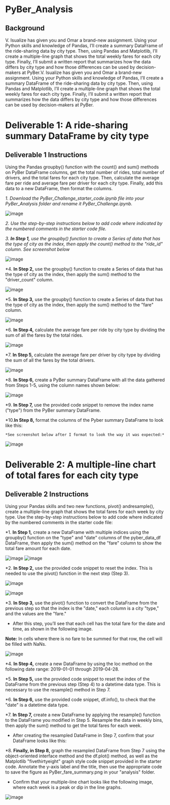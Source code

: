 # PyBer_Analysis
## Background
  V. Isualize has given you and Omar a brand-new assignment. Using your Python skills and knowledge of Pandas, I’ll create a summary DataFrame of the ride-sharing data by city type. Then, using Pandas and Matplotlib, I’ll create a multiple-line graph that shows the total weekly fares for each city type. Finally, I’ll submit a written report that summarizes how the data differs by city type and how those differences can be used by decision-makers at PyBer.V. Isualize has given you and Omar a brand-new assignment. Using your Python skills and knowledge of Pandas, I’ll create a summary DataFrame of the ride-sharing data by city type. Then, using Pandas and Matplotlib, I’ll create a multiple-line graph that shows the total weekly fares for each city type. Finally, I’ll submit a written report that summarizes how the data differs by city type and how those differences can be used by decision-makers at PyBer.
  
# Deliverable 1: A ride-sharing summary DataFrame by city type
## Deliverable 1 Instructions

  Using the Pandas groupby() function with the count() and sum() methods on PyBer DataFrame columns, get the total number of rides, total number of drivers, and the total fares for each city type. Then, calculate the average fare per ride and average fare per driver for each city type. Finally, add this data to a new DataFrame, then format the columns.
  
  *1. Download the PyBer_Challenge_starter_code.ipynb file into your PyBer_Analysis folder and rename it PyBer_Challenge.ipynb.*
  
  ![image](https://user-images.githubusercontent.com/112348240/199862520-db2f0c26-13fe-4d4a-9ab4-fe503c516461.png)
  
  *2. Use the step-by-step instructions below to add code where indicated by the numbered comments in the starter code file.*
  
  *3. **In Step 1,** use the groupby() function to create a Series of data that has the type of city as the index, then apply the count() method to the "ride_id" column. See screenshot below*
  
  ![image](https://user-images.githubusercontent.com/112348240/199867915-238d1d79-d38a-4f61-8ed1-8d69b7d9ad81.png)
  
  *4. **In Step 2,** use the groupby() function to create a Series of data that has the type of city as the index, then apply the sum() method to the "driver_count" column.
   
   ![image](https://user-images.githubusercontent.com/112348240/199862827-50d72174-7a52-49a2-a01c-275cb78c19de.png)
   
   *5. **In Step 3,** use the groupby() function to create a Series of data that has the type of city as the index, then apply the sum() method to the "fare" column.
   
   ![image](https://user-images.githubusercontent.com/112348240/199868676-c822efd7-cbae-45cb-a726-cd7959045dd1.png)

  *6. **In Step 4,** calculate the average fare per ride by city type by dividing the sum of all the fares by the total rides.
  
  ![image](https://user-images.githubusercontent.com/112348240/199872185-cb95ee7e-ffb1-4ed7-a242-00940de0dc84.png)
  
  *7. **In Step 5,** calculate the average fare per driver by city type by dividing the sum of all the fares by the total drivers.
  
  ![image](https://user-images.githubusercontent.com/112348240/199873107-42ce3aaf-3d06-4408-8a69-3dd060d82e5c.png)

  *8. **In Step 6,** create a PyBer summary DataFrame with all the data gathered from Steps 1-5, using the column names shown below:
  
  ![image](https://user-images.githubusercontent.com/112348240/199873444-9b617434-0ab7-497c-8b53-ee35b1230f99.png)
  
  *9. **In Step 7,** use the provided code snippet to remove the index name ("type") from the PyBer summary DataFrame.

  *10.**In Step 8,** format the columns of the Pyber summary DataFrame to look like this:
    
    *See screenshot below after I format to look the way it was expected:*
    
  ![image](https://user-images.githubusercontent.com/112348240/199873511-c1d9f3d2-17a9-4d78-a63a-cd3f6193e8a0.png)
  
# Deliverable 2: A multiple-line chart of total fares for each city type
## Deliverable 2 Instructions
Using your Pandas skills and two new functions, pivot() andresample(), create a multiple-line graph that shows the total fares for each week by city type.
Use the step-by-step instructions below to add code where indicated by the numbered comments in the starter code file:

*1. **In Step 1,** create a new DataFrame with multiple indices using the groupby() function on the "type" and "date" columns of the pyber_data_df DataFrame, then apply the sum() method on the "fare" column to show the total fare amount for each date.

![image](https://user-images.githubusercontent.com/112348240/199874837-9888067b-a858-4696-b752-5a36549e2ac9.png)
![image](https://user-images.githubusercontent.com/112348240/199875010-41ec6ee6-db4b-4897-9a68-efccf5a592ba.png)


*2. **In Step 2,** use the provided code snippet to reset the index. This is needed to use the pivot() function in the next step (Step 3).

![image](https://user-images.githubusercontent.com/112348240/199875202-c45b2623-f7af-4648-9285-0f22e16a773f.png)

![image](https://user-images.githubusercontent.com/112348240/199875303-4129612a-4bb2-4d12-a834-7152f0d6a378.png)


*3. **In Step 3,** use the pivot() function to convert the DataFrame from the previous step so that the index is the "date," each column is a city "type," and the values are the "fare."

  - After this step, you’ll see that each cell has the total fare for the date and time, as shown in the following image.
  
  **Note:** In cells where there is no fare to be summed for that row, the cell will be filled with NaNs.
  
  ![image](https://user-images.githubusercontent.com/112348240/199875479-af506e31-1afe-4218-8828-f932247b52ee.png)
  
*4. **In Step 4,** create a new DataFrame by using the loc method on the following date range: 2019-01-01 through 2019-04-28.

*5. **In Step 5,** use the provided code snippet to reset the index of the DataFrame from the previous step (Step 4) to a datetime data type. This is necessary to use the resample() method in Step 7.


*6. **In Step 6,** use the provided code snippet, df.info(), to check that the "date" is a datetime data type.

*7. **In Step 7,** create a new DataFrame by applying the resample() function to the DataFrame you modified in Step 5. Resample the data in weekly bins, then apply the sum() method to get the total fares for each week.
  - After creating the resampled DataFrame in Step 7, confirm that your DataFrame looks like this:

*8. **Finally, in Step 8,** graph the resampled DataFrame from Step 7 using the object-oriented interface method and the df.plot() method, as well as the Matplotlib "fivethirtyeight" graph style code snippet provided in the starter code. Annotate the y-axis label and the title, then use the appropriate code to save the figure as PyBer_fare_summary.png in your "analysis" folder.

  - Confirm that your multiple-line chart looks like the following image, where each week is a peak or dip in the line graphs.

![image](https://user-images.githubusercontent.com/112348240/199876060-a0bcfb6e-efed-4a8f-ac5a-6de5277175e5.png)




